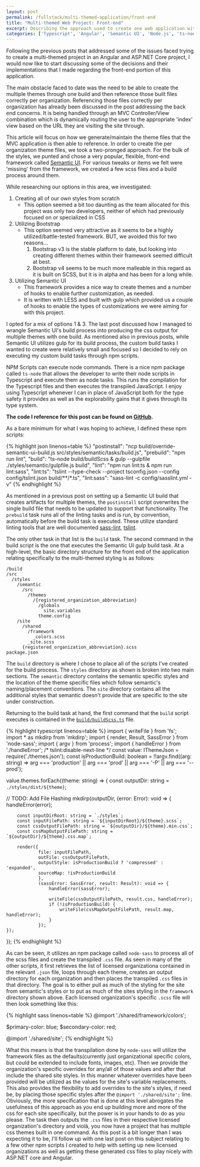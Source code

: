 ```yaml
---
layout: post
permalink: /fullstack/multi-themed-application/front-end
title: "Multi-themed Web Project: Front-end"
excerpt: Describing the approach used to create one web application with multiple themes on the front-end.
categories: ['Typescript', 'Angular', 'Semantic UI', 'Node.js', 'ts-node', 'Sass', 'architecture']
---
```


Following the previous posts that addressed some of the issues faced trying to create a multi-themed project in an Angular and ASP.NET Core project, I would now like to start discussing some of the decisions and their implementations that I made regarding the front-end portion of this application.

The main obstacle faced to date was the need to be able to create the multiple themes through one build and then reference those built files correctly per organization. Referencing those files correctly per organization has already been discussed in the post addressing the back end concerns. It is being handled through an MVC Controller/View combination which is dynamically routing the user to the appropriate 'index' view based on the URL they are visiting the site through.

This article will focus on how we generate/maintain the theme files that the MVC application is then able to reference. In order to create the per organization theme files, we took a two-pronged approach. For the bulk of the styles, we punted and chose a very popular, flexible, front-end framework called [Semantic UI](https://semantic-ui.com/). For various tweaks or items we felt were 'missing' from the framework, we created a few scss files and a build process around them.

While researching our options in this area, we investigated:
1. Creating all of our own styles from scratch
    - This option seemed a bit too daunting as the team allocated for this project was only two developers, neither of which had previously focused on or specialized in CSS
2. Utilizing Bootstrap
    - This option seemed very attractive as it seems to be a highly utilized/battle-tested framework. BUT, we avoided this for two reasons...
        1. Bootstrap v3 is the stable platform to date, but looking into creating different themes within their framework seemed difficult at best.
        2. Bootstrap v4 seems to be much more malleable in this regard as it is built on SCSS, but it is in alpha and has been for a long while.
3. Utilizing Semantic UI
    - This framework provides a nice way to create themes and a number of hooks to enable further customization, as needed.
    - It is written with LESS and built with gulp which provided us a couple of hooks to enable the types of customizations we were aiming for with this project.

I opted for a mix of options 1 & 3. The last post discussed how I managed to wrangle Semantic UI's build process into producing the css output for multiple themes with one build. As mentioned also in previous posts, while Semantic UI utilizes gulp for its build process, the custom build tasks I wanted to create were relatively small and focused so I decided to rely on executing my custom build tasks through npm scripts.

NPM Scripts can execute node commands. There is a nice npm package called `ts-node` that allows the developer to write their node scripts in Typescript and execute them as node tasks. This runs the compilation for the Typescript files and then executes the transpiled JavaScript. I enjoy using Typescript whenever I can in place of JavaScript both for the type safety it provides as well as the explorability gains that it gives through its type system.

**The code I reference for this post can be found on [GitHub](https://github.com/PdUi/semantic-ui-build-multiple-themes).**

As a bare minimum for what I was hoping to achieve, I defined these npm scripts:

{% highlight json linenos=table %}
"postinstall": "ncp build/override-semantic-ui-build.js src/styles/semantic/tasks/build.js",
"prebuild": "npm run lint",
"build": "ts-node build/buildScss & gulp --gulpfile ./styles/semantic/gulpfile.js build",
"lint": "npm run lint:ts & npm run lint:sass",
"lint:ts": "tslint --type-check --project tsconfig.json --config config/tslint.json build/**/*.ts",
"lint:sass": "sass-lint -c config/sasslint.yml -v"
{% endhighlight %}

As mentioned in a previous post on setting up a Semantic UI build that creates artifacts for multiple themes, the `postinstall` script overwrites the single build file that needs to be updated to support that functionality. The `prebuild` task runs all of the linting tasks and is run, by convention, automatically before the build task is executed. These utilize standard linting tools that are well documented [sass-lint](https://github.com/sasstools/sass-lint), [tslint](https://palantir.github.io/tslint/).

The only other task in that list is the `build` task. The second command in the build script is the one that executes the Semantic UI gulp build task. At a high-level, the basic directory structure for the front end of the application relating specifically to the multi-themed styling is as follows:

    /build
    /src
      /styles
        /semantic
          /src
            /themes
              /{registered_organization_abbreviation}
                /globals
                  site.variables
                theme.config
        /site
          /shared
            /framework
              _colors.scss
            _site.scss
          {registered_organization_abbreviation}.scss
    package.json

The `build` directory is where I chose to place all of the scripts I've created for the build process. The `styles` directory as shown is broken into two main sections. The `semantic` directory contains the semantic specific styles and the location of the theme specific files which follow semantic's naming/placement conventions. The `site` directory contains all the additional styles that semantic doesn't provide that are specific to the site under construction.

Returning to the build task at hand, the first command that the `build` script executes is contained in the [`build/buildScss.ts`](https://github.com/PdUi/semantic-ui-build-multiple-themes/blob/master/build/buildScss.ts) file.

{% highlight typescript linenos=table %}
import { writeFile } from 'fs';
import * as mkdirp from 'mkdirp';
import { render, Result, SassError } from 'node-sass';
import { argv } from 'process';
import { handleError } from './handleError';
/* tslint:disable-next-line */
const value: IThemeJson = require('./themes.json');
const isProductionBuild: boolean = !!argv.find((arg: string) => arg === 'production' || arg === 'prod' || arg === '-P' || arg === '--prod');

value.themes.forEach((theme: string) => {
    const outputDir: string = `./styles/dist/${theme}`;

// TODO: Add File Hashing
    mkdirp(outputDir, (error: Error): void => {
        handleError(error);

        const inputDirRoot: string = `./styles`;
        const inputFilePath: string = `${inputDirRoot}/${theme}.scss`;
        const cssOutputFilePath: string = `${outputDir}/${theme}.min.css`;
        const cssMapOutputFilePath: string = `${outputDir}/${theme}.css.map`;

        render({
                file: inputFilePath,
                outFile: cssOutputFilePath,
                outputStyle: isProductionBuild ? 'compressed' : 'expanded',
                sourceMap: !isProductionBuild
                },
                (sassError: SassError, result: Result): void => {
                    handleError(sassError);

                    writeFile(cssOutputFilePath, result.css, handleError);
                    if (!isProductionBuild) {
                        writeFile(cssMapOutputFilePath, result.map, handleError);
                    }
                });
    });
});
{% endhighlight %}

As can be seen, it utilizes an npm package called `node-sass` to process all of the scss files and create the transpiled `.css` file. As seen in many of the other scripts, it first retrieves the list of licensed organizationa contained in the relevant `.json` file, loops through each theme, creates an output directory for each organization and then places the transpiled `.css` files in that directory. The goal is to either pull as much of the styling for the site from semantic's styles or to put as much of the sites styling in the `framework` directory shown above. Each licensed organization's specific `.scss` file will then look something like this:

{% highlight sass linenos=table %}
@import './shared/framework/colors';

$primary-color: blue;
$secondary-color: red;

@import './shared/site';
{% endhighlight %}

What this means is that the transpilation done by `node-sass` will utilize the framework files as the defaults(currently just organizational specific colors, but could be extended to include fonts, images, etc). Then we provide the organization's specific overrides for any/all of those values and after that include the shared site styles. In this manner whatever overrides have been provided will be utilized as the values for the site's variable replacements. This also provides the flexibility to add overrides to the site's styles, if need be, by placing those specific styles after the `@import './shared/site';` line. Obviously, the more specification that is done at this level abrogates the usefulness of this approach as you end up building more and more of the css for each site specifically, but the power is in your hands to do as you please. The task then outputs the `.css` files in their respective licensed organization's directory and violà, you now have a project that has multiple css themes built in one command. As this post is a bit longer than I was expecting it to be, I'll follow up with one last post on this subject relating to a few other npm scripts I created to help with setting up new licensed organizations as well as getting these generated css files to play nicely with ASP.NET core and Angular.
